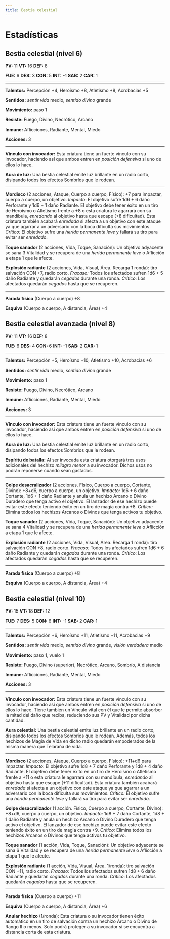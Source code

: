 ```yaml
---
title: Bestia celestial
---
```


# Estadísticas

## Bestia celestial (nivel 6)

**PV:** 11		**VT:** 16 		**DEF:** 8

**FUE:** 6 	**DES:** 3	**CON:** 5	**INT:** -1	**SAB:** 2	**CAR:** 1

------

**Talentos:** Percepción +4, Heroísmo +8, Atletismo +8, Acrobacias +5

**Sentidos:** *sentir vida* medio, *sentido divino* grande

**Movimiento:** paso 1

**Resiste:** Fuego, Divino, Necrótico, Arcano

**Inmune:** Aflicciones, Radiante, Mental, Miedo

**Acciones:** 3

****

**Vínculo con invocador:** Esta criatura tiene un fuerte vínculo con su invocador, haciendo así que ambos entren en *posición defensiva* si uno de ellos lo hace. 

**Aura de luz:** Una bestia celestial emite luz brillante en un radio corto, disipando todos los efectos Sombríos que le rodean. 

------

**Mordisco** (2 acciones, Ataque, Cuerpo a cuerpo, Físico): +7 para impactar, cuerpo a cuerpo, un objetivo. *Impacto*: El objetivo sufre 1d6 + 6 daño Perforante y 1d6 + 1 daño Radiante. El objetivo debe tener éxito en un tiro de Heroísmo o Atletismo frente a +8 o esta criatura le agarrará con su mandíbula, *enredando* al objetivo hasta que escape (+8 dificultad). Esta criatura también acabará *enredada* si afecta a un objetivo con este ataque ya que agarrar a un adversario con la boca dificulta sus movimientos. *Crítico:* El objetivo sufre una *herida permanente leve* y fallará su tiro para evitar ser *enredado*.

**Toque sanador** (2 acciones, Vida, Toque, Sanación): Un objetivo adyacente se sana 3 Vitalidad y se recupera de una *herida permanente leve* o Aflicción a etapa 1 que le afecte.

**Explosión radiante** (2 acciones, Vida, Visual, Área. Recarga 1 ronda): tiro salvación CON +7, radio corto. *Fracaso:* Todos los afectados sufren 1d6 + 5 daño Radiante y quedarán *cegados* durante una ronda. *Crítico*: Los afectados quedarán *cegados* hasta que se recuperen.

****

**Parada física** (Cuerpo a cuerpo) +8

**Esquiva** (Cuerpo a cuerpo, A distancia, Área) +4

## Bestia celestial avanzada (nivel 8)

**PV:** 11		**VT:** 16 		**DEF:** 8

**FUE:** 6 	**DES:** 4	**CON:** 6	**INT:** -1	**SAB:** 2	**CAR:** 1

------

**Talentos:** Percepción +5, Heroísmo +10, Atletismo +10, Acrobacias +6

**Sentidos:** *sentir vida* medio, *sentido divino* grande

**Movimiento:** paso 1

**Resiste:** Fuego, Divino, Necrótico, Arcano

**Inmune:** Aflicciones, Radiante, Mental, Miedo

**Acciones:** 3

****

**Vínculo con invocador:** Esta criatura tiene un fuerte vínculo con su invocador, haciendo así que ambos entren en *posición defensiva* si uno de ellos lo hace. 

**Aura de luz:** Una bestia celestial emite luz brillante en un radio corto, disipando todos los efectos Sombríos que le rodean. 

**Espíritu de batalla:** Al ser invocada esta criatura otorgará tres usos adicionales del hechizo *milagro menor* a su invocador. Dichos usos no podrán reponerse cuando sean gastados.

------



**Golpe desacralizador** (2 acciones. Físico, Cuerpo a cuerpo, Cortante, Divino): +8+d6, cuerpo a cuerpo, un objetivo. *Impacto:* 1d6 + 6 daño Cortante, 1d6 + 1 daño Radiante y anula un hechizo Arcano o Divino Duradero que tenga activo el objetivo. El lanzador de ese hechizo puede evitar este efecto teniendo éxito en un tiro de magia contra +8. *Crítico:* Elimina todos los hechizos Arcanos o Divinos que tenga activos tu objetivo.

**Toque sanador** (2 acciones, Vida, Toque, Sanación): Un objetivo adyacente se sana 4 Vitalidad y se recupera de una *herida permanente leve* o Aflicción a etapa 1 que le afecte.

**Explosión radiante** (2 acciones, Vida, Visual, Área. Recarga 1 ronda): tiro salvación CON +8, radio corto. *Fracaso:* Todos los afectados sufren 1d6 + 6 daño Radiante y quedarán *cegados* durante una ronda. *Crítico*: Los afectados quedarán *cegados* hasta que se recuperen.

****

**Parada física** (Cuerpo a cuerpo) +8

**Esquiva** (Cuerpo a cuerpo, A distancia, Área) +4

## Bestia celestial (nivel 10)

**PV:** 15		**VT:** 18 		**DEF:** 12

**FUE:** 7 	**DES:** 5	**CON:** 6	**INT:** -1	**SAB:** 2	**CAR:** 1

------

**Talentos:** Percepción +6, Heroísmo +11, Atletismo +11, Acrobacias +9

**Sentidos:** *sentir vida* medio, *sentido divino* grande, *visión verdadera* medio

**Movimiento:** paso 1, vuelo 1

**Resiste:** Fuego, Divino (superior), Necrótico, Arcano, Sombrío, A distancia

**Inmune:** Aflicciones, Radiante, Mental, Miedo

**Acciones:** 3

****

**Vínculo con invocador:** Esta criatura tiene un fuerte vínculo con su invocador, haciendo así que ambos entren en *posición defensiva* si uno de ellos lo hace. Tiene también un Vínculo vital con él que le permite absorber la mitad del daño que reciba, reduciendo sus PV y Vitalidad por dicha cantidad.

**Aura celestial:** Una bestia celestial emite luz brillante en un radio corto, disipando todos los efectos Sombríos que le rodean. Además, todos los hechizos de Magia de Vida en dicho radio quedarán empoderados de la misma manera que Telaraña de vida.



------

**Mordisco** (2 acciones, Ataque, Cuerpo a cuerpo, Físico): +11+d6 para impactar. *Impacto*: El objetivo sufre 1d8 + 7 daño Perforante y 1d8 + 4 daño Radiante. El objetivo debe tener éxito en un tiro de Heroísmo o Atletismo frente a +11 o esta criatura le agarrará con su mandíbula, *enredando* al objetivo hasta que escape (+11 dificultad). Esta criatura también acabará *enredada* si afecta a un objetivo con este ataque ya que agarrar a un adversario con la boca dificulta sus movimientos. *Crítico:* El objetivo sufre una *herida permanente leve* y fallará su tiro para evitar ser *enredado*.

**Golpe desacralizador** (1 acción. Físico, Cuerpo a cuerpo, Cortante, Divino): +8+d6, cuerpo a cuerpo, un objetivo. *Impacto:* 1d8 + 7 daño Cortante, 1d8 + 1 daño Radiante y anula un hechizo Arcano o Divino Duradero que tenga activo el objetivo. El lanzador de ese hechizo puede evitar este efecto teniendo éxito en un tiro de magia contra +9. *Crítico:* Elimina todos los hechizos Arcanos o Divinos que tenga activos tu objetivo.

**Toque sanador** (1 acción, Vida, Toque, Sanación): Un objetivo adyacente se sana 6 Vitalidad y se recupera de una *herida permanente leve* o Aflicción a etapa 1 que le afecte.

**Explosión radiante** (1 acción, Vida, Visual, Área. 1/ronda): tiro salvación CON +11, radio corto. *Fracaso:* Todos los afectados sufren 1d8 + 6 daño Radiante y quedarán *cegados* durante una ronda. *Crítico*: Los afectados quedarán *cegados* hasta que se recuperen.

****

**Parada física** (Cuerpo a cuerpo) +11

**Esquiva** (Cuerpo a cuerpo, A distancia, Área) +6

**Anular hechizo** (1/ronda): Esta criatura o su invocador tienen éxito automático en un tiro de salvación contra un hechizo Arcano o Divino de Rango II o menos. Solo podrá proteger a su invocador si se encuentra a distancia corta de esta criatura.

